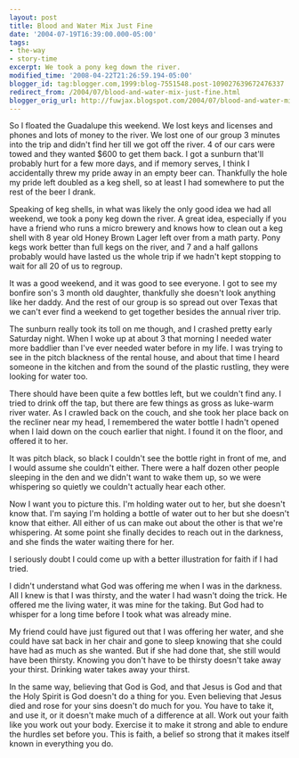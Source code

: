 ```yaml
---
layout: post
title: Blood and Water Mix Just Fine
date: '2004-07-19T16:39:00.000-05:00'
tags:
- the-way
- story-time
excerpt: We took a pony keg down the river.
modified_time: '2008-04-22T21:26:59.194-05:00'
blogger_id: tag:blogger.com,1999:blog-7551548.post-109027639672476337
redirect_from: /2004/07/blood-and-water-mix-just-fine.html
blogger_orig_url: http://fuwjax.blogspot.com/2004/07/blood-and-water-mix-just-fine.html
---
```


So I floated the Guadalupe this weekend. We lost keys and licenses and phones and lots of money to the river. We lost one of our group 3 minutes into the trip and didn't find her till we got off the river. 4 of our cars were towed and they wanted $600 to get them back. I got a sunburn that'll probably hurt for a few more days, and if memory serves, I think I accidentally threw my pride away in an empty beer can. Thankfully the hole my pride left doubled as a keg shell, so at least I had somewhere to put the rest of the beer I drank.

Speaking of keg shells, in what was likely the only good idea we had all weekend, we took a pony keg down the river. A great idea, especially if you have a friend who runs a micro brewery and knows how to clean out a keg shell with 8 year old Honey Brown Lager left over from a math party. Pony kegs work better than full kegs on the river, and 7 and a half gallons probably would have lasted us the whole trip if we hadn't kept stopping to wait for all 20 of us to regroup.

It was a good weekend, and it was good to see everyone. I got to see my bonfire son's 3 month old daughter, thankfully she doesn't look anything like her daddy. And the rest of our group is so spread out over Texas that we can't ever find a weekend to get together besides the annual river trip.

The sunburn really took its toll on me though, and I crashed pretty early Saturday night. When I woke up at about 3 that morning I needed water more baddlier than I've ever needed water before in my life. I was trying to see in the pitch blackness of the rental house, and about that time I heard someone in the kitchen and from the sound of the plastic rustling, they were looking for water too.

There should have been quite a few bottles left, but we couldn't find any. I tried to drink off the tap, but there are few things as gross as luke-warm river water. As I crawled back on the couch, and she took her place back on the recliner near my head, I remembered the water bottle I hadn't opened when I laid down on the couch earlier that night. I found it on the floor, and offered it to her.

It was pitch black, so black I couldn't see the bottle right in front of me, and I would assume she couldn't either. There were a half dozen other people sleeping in the den and we didn't want to wake them up, so we were whispering so quietly we couldn't actually hear each other. 

Now I want you to picture this. I'm holding water out to her, but she doesn't know that. I'm saying I'm holding a bottle of water out to her but she doesn't know that either. All either of us can make out about the other is that we're whispering. At some point she finally decides to reach out in the darkness, and she finds the water waiting there for her.

I seriously doubt I could come up with a better illustration for faith if I had tried.

I didn't understand what God was offering me when I was in the darkness. All I knew is that I was thirsty, and the water I had wasn't doing the trick. He offered me the living water, it was mine for the taking. But God had to whisper for a long time before I took what was already mine.

My friend could have just figured out that I was offering her water, and she could have sat back in her chair and gone to sleep knowing that she could have had as much as she wanted. But if she had done that, she still would have been thirsty. Knowing you don't have to be thirsty doesn't take away your thirst. Drinking water takes away your thirst.

In the same way, believing that God is God, and that Jesus is God and that the Holy Spirit is God doesn't do a thing for you. Even believing that Jesus died and rose for your sins doesn't do much for you. You have to take it, and use it, or it doesn't make much of a difference at all. Work out your faith like you work out your body. Exercise it to make it strong and able to endure the hurdles set before you. This is faith, a belief so strong that it makes itself known in everything you do.

